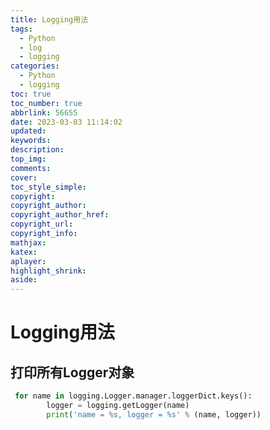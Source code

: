 ```yaml
---
title: Logging用法
tags:
  - Python
  - log
  - logging
categories:
  - Python
  - logging
toc: true
toc_number: true
abbrlink: 56655
date: 2023-03-03 11:14:02
updated:
keywords:
description:
top_img:
comments:
cover:
toc_style_simple:
copyright:
copyright_author:
copyright_author_href:
copyright_url:
copyright_info:
mathjax:
katex:
aplayer:
highlight_shrink:
aside:
---
```


# Logging用法

## 打印所有Logger对象

```python
 for name in logging.Logger.manager.loggerDict.keys():
        logger = logging.getLogger(name)
        print('name = %s, logger = %s' % (name, logger))	
```

